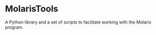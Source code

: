 # MolarisTools

A Python library and a set of scripts to facilitate working with the Molaris program.
